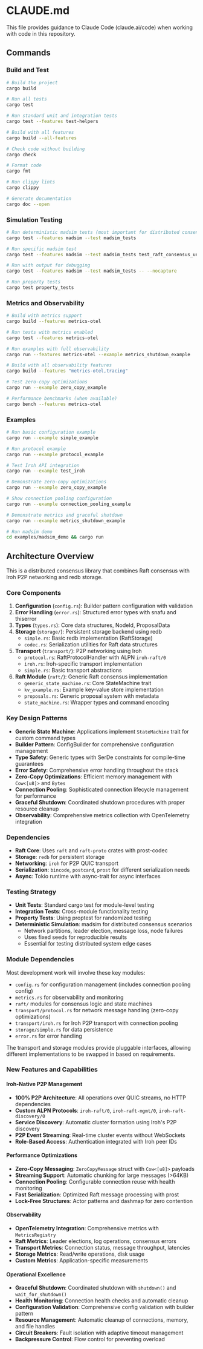 # CLAUDE.md

This file provides guidance to Claude Code (claude.ai/code) when working with code in this repository.

## Commands

### Build and Test
```bash
# Build the project
cargo build

# Run all tests
cargo test

# Run standard unit and integration tests
cargo test --features test-helpers

# Build with all features
cargo build --all-features

# Check code without building
cargo check

# Format code
cargo fmt

# Run clippy lints
cargo clippy

# Generate documentation
cargo doc --open
```

### Simulation Testing
```bash
# Run deterministic madsim tests (most important for distributed consensus testing)
cargo test --features madsim --test madsim_tests

# Run specific madsim test
cargo test --features madsim --test madsim_tests test_raft_consensus_under_partition

# Run with output for debugging
cargo test --features madsim --test madsim_tests -- --nocapture

# Run property tests
cargo test property_tests
```

### Metrics and Observability
```bash
# Build with metrics support
cargo build --features metrics-otel

# Run tests with metrics enabled
cargo test --features metrics-otel

# Run examples with full observability
cargo run --features metrics-otel --example metrics_shutdown_example

# Build with all observability features
cargo build --features "metrics-otel,tracing"

# Test zero-copy optimizations
cargo run --example zero_copy_example

# Performance benchmarks (when available)
cargo bench --features metrics-otel
```

### Examples
```bash
# Run basic configuration example
cargo run --example simple_example

# Run protocol example
cargo run --example protocol_example

# Test Iroh API integration
cargo run --example test_iroh

# Demonstrate zero-copy optimizations
cargo run --example zero_copy_example

# Show connection pooling configuration
cargo run --example connection_pooling_example

# Demonstrate metrics and graceful shutdown
cargo run --example metrics_shutdown_example

# Run madsim demo
cd examples/madsim_demo && cargo run
```

## Architecture Overview

This is a distributed consensus library that combines Raft consensus with Iroh P2P networking and redb storage.

### Core Components

1. **Configuration** (`config.rs`): Builder pattern configuration with validation
2. **Error Handling** (`error.rs`): Structured error types with snafu and thiserror
3. **Types** (`types.rs`): Core data structures, NodeId, ProposalData
4. **Storage** (`storage/`): Persistent storage backend using redb
   - `simple.rs`: Basic redb implementation (RaftStorage)
   - `codec.rs`: Serialization utilities for Raft data structures
5. **Transport** (`transport/`): P2P networking using Iroh
   - `protocol.rs`: RaftProtocolHandler with ALPN `iroh-raft/0`
   - `iroh.rs`: Iroh-specific transport implementation
   - `simple.rs`: Basic transport abstractions
6. **Raft Module** (`raft/`): Generic Raft consensus implementation
   - `generic_state_machine.rs`: Core StateMachine trait
   - `kv_example.rs`: Example key-value store implementation
   - `proposals.rs`: Generic proposal system with metadata
   - `state_machine.rs`: Wrapper types and command encoding

### Key Design Patterns

- **Generic State Machine**: Applications implement `StateMachine` trait for custom command types
- **Builder Pattern**: ConfigBuilder for comprehensive configuration management
- **Type Safety**: Generic types with SerDe constraints for compile-time guarantees
- **Error Safety**: Comprehensive error handling throughout the stack
- **Zero-Copy Optimizations**: Efficient memory management with `Cow<[u8]>` and `Bytes`
- **Connection Pooling**: Sophisticated connection lifecycle management for performance
- **Graceful Shutdown**: Coordinated shutdown procedures with proper resource cleanup
- **Observability**: Comprehensive metrics collection with OpenTelemetry integration

### Dependencies

- **Raft Core**: Uses `raft` and `raft-proto` crates with prost-codec
- **Storage**: `redb` for persistent storage
- **Networking**: `iroh` for P2P QUIC transport
- **Serialization**: `bincode`, `postcard`, `prost` for different serialization needs
- **Async**: Tokio runtime with async-trait for async interfaces

### Testing Strategy

- **Unit Tests**: Standard cargo test for module-level testing
- **Integration Tests**: Cross-module functionality testing
- **Property Tests**: Using proptest for randomized testing
- **Deterministic Simulation**: madsim for distributed consensus scenarios
  - Network partitions, leader election, message loss, node failures
  - Uses fixed seeds for reproducible results
  - Essential for testing distributed system edge cases

### Module Dependencies

Most development work will involve these key modules:
- `config.rs` for configuration management (includes connection pooling config)
- `metrics.rs` for observability and monitoring
- `raft/` modules for consensus logic and state machines
- `transport/protocol.rs` for network message handling (zero-copy optimizations)
- `transport/iroh.rs` for Iroh P2P transport with connection pooling
- `storage/simple.rs` for data persistence
- `error.rs` for error handling

The transport and storage modules provide pluggable interfaces, allowing different implementations to be swapped in based on requirements.

### New Features and Capabilities

#### Iroh-Native P2P Management
- **100% P2P Architecture**: All operations over QUIC streams, no HTTP dependencies
- **Custom ALPN Protocols**: `iroh-raft/0`, `iroh-raft-mgmt/0`, `iroh-raft-discovery/0`
- **Service Discovery**: Automatic cluster formation using Iroh's P2P discovery
- **P2P Event Streaming**: Real-time cluster events without WebSockets
- **Role-Based Access**: Authentication integrated with Iroh peer IDs

#### Performance Optimizations
- **Zero-Copy Messaging**: `ZeroCopyMessage` struct with `Cow<[u8]>` payloads
- **Streaming Support**: Automatic chunking for large messages (>64KB)
- **Connection Pooling**: Configurable connection reuse with health monitoring
- **Fast Serialization**: Optimized Raft message processing with prost
- **Lock-Free Structures**: Actor patterns and dashmap for zero contention

#### Observability
- **OpenTelemetry Integration**: Comprehensive metrics with `MetricsRegistry`
- **Raft Metrics**: Leader elections, log operations, consensus errors
- **Transport Metrics**: Connection status, message throughput, latencies
- **Storage Metrics**: Read/write operations, disk usage
- **Custom Metrics**: Application-specific measurements

#### Operational Excellence
- **Graceful Shutdown**: Coordinated shutdown with `shutdown()` and `wait_for_shutdown()`
- **Health Monitoring**: Connection health checks and automatic cleanup
- **Configuration Validation**: Comprehensive config validation with builder pattern
- **Resource Management**: Automatic cleanup of connections, memory, and file handles
- **Circuit Breakers**: Fault isolation with adaptive timeout management
- **Backpressure Control**: Flow control for preventing overload